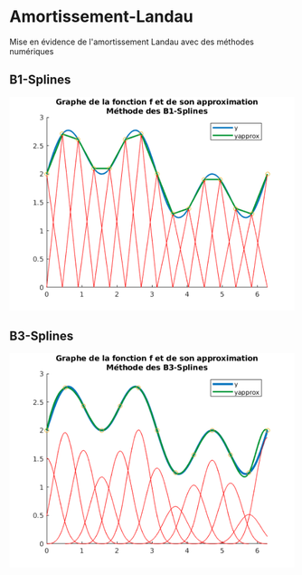 # Amortissement-Landau
Mise en évidence de l'amortissement Landau avec des méthodes numériques

## B1-Splines
![](https://github.com/3700240/Amortissement-Landau/blob/master/img/B1Splines.png)

## B3-Splines
![](https://github.com/3700240/Amortissement-Landau/blob/master/img/B3Splines.png)
